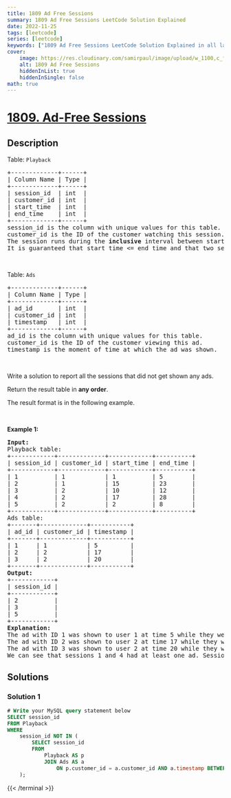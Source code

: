 ```yaml
---
title: 1809 Ad Free Sessions
summary: 1809 Ad Free Sessions LeetCode Solution Explained
date: 2022-11-25
tags: [leetcode]
series: [leetcode]
keywords: ["1809 Ad Free Sessions LeetCode Solution Explained in all languages", "1809 Ad Free Sessions", "LeetCode", "leetcode solution in Python3 C++ Java Go PHP Ruby Swift TypeScript Rust C# JavaScript C", "GeeksforGeeks", "InterviewBit", "Coding Ninjas", "HackerRank", "HackerEarth", "CodeChef", "TopCoder", "AlgoExpert", "freeCodeCamp", "Codeforces", "GitHub", "AtCoder", "Samir Paul"]
cover:
    image: https://res.cloudinary.com/samirpaul/image/upload/w_1100,c_fit,co_rgb:FFFFFF,l_text:Arial_75_bold:1809 Ad Free Sessions - Solution Explained/problem-solving.webp
    alt: 1809 Ad Free Sessions
    hiddenInList: true
    hiddenInSingle: false
math: true
---
```



# [1809. Ad-Free Sessions](https://leetcode.com/problems/ad-free-sessions)


## Description

<p>Table: <code>Playback</code></p>

<pre>
+-------------+------+
| Column Name | Type |
+-------------+------+
| session_id  | int  |
| customer_id | int  |
| start_time  | int  |
| end_time    | int  |
+-------------+------+
session_id is the column with unique values for this table.
customer_id is the ID of the customer watching this session.
The session runs during the <strong>inclusive</strong> interval between start_time and end_time.
It is guaranteed that start_time &lt;= end_time and that two sessions for the same customer do not intersect.</pre>

<p>&nbsp;</p>

<p>Table: <code>Ads</code></p>

<pre>
+-------------+------+
| Column Name | Type |
+-------------+------+
| ad_id       | int  |
| customer_id | int  |
| timestamp   | int  |
+-------------+------+
ad_id is the column with unique values for this table.
customer_id is the ID of the customer viewing this ad.
timestamp is the moment of time at which the ad was shown.
</pre>

<p>&nbsp;</p>

<p>Write a solution to report all the sessions that did not get shown any ads.</p>

<p>Return the result table in <strong>any order</strong>.</p>

<p>The result format is in the following example.</p>

<p>&nbsp;</p>
<p><strong class="example">Example 1:</strong></p>

<pre>
<strong>Input:</strong> 
Playback table:
+------------+-------------+------------+----------+
| session_id | customer_id | start_time | end_time |
+------------+-------------+------------+----------+
| 1          | 1           | 1          | 5        |
| 2          | 1           | 15         | 23       |
| 3          | 2           | 10         | 12       |
| 4          | 2           | 17         | 28       |
| 5          | 2           | 2          | 8        |
+------------+-------------+------------+----------+
Ads table:
+-------+-------------+-----------+
| ad_id | customer_id | timestamp |
+-------+-------------+-----------+
| 1     | 1           | 5         |
| 2     | 2           | 17        |
| 3     | 2           | 20        |
+-------+-------------+-----------+
<strong>Output:</strong> 
+------------+
| session_id |
+------------+
| 2          |
| 3          |
| 5          |
+------------+
<strong>Explanation:</strong> 
The ad with ID 1 was shown to user 1 at time 5 while they were in session 1.
The ad with ID 2 was shown to user 2 at time 17 while they were in session 4.
The ad with ID 3 was shown to user 2 at time 20 while they were in session 4.
We can see that sessions 1 and 4 had at least one ad. Sessions 2, 3, and 5 did not have any ads, so we return them.
</pre>

## Solutions

### Solution 1

<!-- tabs:start -->

```sql
# Write your MySQL query statement below
SELECT session_id
FROM Playback
WHERE
    session_id NOT IN (
        SELECT session_id
        FROM
            Playback AS p
            JOIN Ads AS a
                ON p.customer_id = a.customer_id AND a.timestamp BETWEEN p.start_time AND p.end_time
    );
```
{{< /terminal >}}

<!-- tabs:end -->

<!-- end -->
